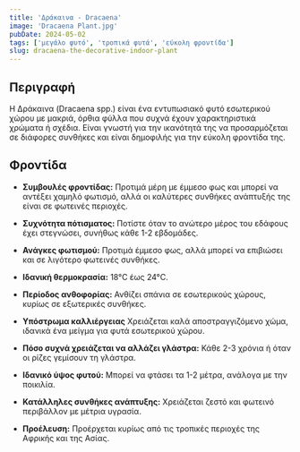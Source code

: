 ```yaml
---
title: 'Δράκαινα - Dracaena'
image: 'Dracaena Plant.jpg'
pubDate: 2024-05-02
tags: ['μεγάλο φυτό', 'τροπικά φυτά', 'εύκολη φροντίδα']
slug: dracaena-the-decorative-indoor-plant
---
```


**Περιγραφή**
-------------
Η Δράκαινα (Dracaena spp.) είναι ένα εντυπωσιακό φυτό εσωτερικού χώρου με μακριά, όρθια φύλλα που συχνά έχουν χαρακτηριστικά χρώματα ή σχέδια. Είναι γνωστή για την ικανότητά της να προσαρμόζεται σε διάφορες συνθήκες και είναι δημοφιλής για την εύκολη φροντίδα της.

**Φροντίδα**
------------

* **Συμβουλές φροντίδας:** 
  Προτιμά μέρη με έμμεσο φως και μπορεί να αντέξει χαμηλό φωτισμό, αλλά οι καλύτερες συνθήκες ανάπτυξής της είναι σε φωτεινές περιοχές.

* **Συχνότητα πότισματος:** 
  Ποτίστε όταν το ανώτερο μέρος του εδάφους έχει στεγνώσει, συνήθως κάθε 1-2 εβδομάδες.

* **Ανάγκες φωτισμού:** 
  Προτιμά έμμεσο φως, αλλά μπορεί να επιβιώσει και σε λιγότερο φωτεινές συνθήκες.

* **Ιδανική θερμοκρασία:** 
  18°C έως 24°C.

* **Περίοδος ανθοφορίας:**
  Ανθίζει σπάνια σε εσωτερικούς χώρους, κυρίως σε εξωτερικές συνθήκες.

* **Υπόστρωμα καλλιέργειας**
  Χρειάζεται καλά αποστραγγιζόμενο χώμα, ιδανικά ένα μείγμα για φυτά εσωτερικού χώρου.

* **Πόσο συχνά χρειάζεται να αλλάζει γλάστρα:** 
  Κάθε 2-3 χρόνια ή όταν οι ρίζες γεμίσουν τη γλάστρα.

* **Ιδανικό ύψος φυτού:** 
  Μπορεί να φτάσει τα 1-2 μέτρα, ανάλογα με την ποικιλία.

* **Κατάλληλες συνθήκες ανάπτυξης:** 
  Χρειάζεται ζεστό και φωτεινό περιβάλλον με μέτρια υγρασία.

* **Προέλευση:**
  Προέρχεται κυρίως από τις τροπικές περιοχές της Αφρικής και της Ασίας.